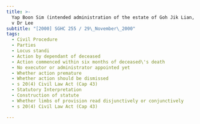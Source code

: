 ```yaml
---
title: >-
  Yap Boon Sim (intended administration of the estate of Goh Jik Lian, deceased)
  v Dr Lee
subtitle: "[2000] SGHC 255 / 29\_November\_2000"
tags:
  - Civil Procedure
  - Parties
  - Locus standi
  - Action by dependant of deceased
  - Action commenced within six months of deceased\'s death
  - No executor or administrator appointed yet
  - Whether action premature
  - Whether action should be dismissed
  - s 20(4) Civil Law Act (Cap 43)
  - Statutory Interpretation
  - Construction of statute
  - Whether limbs of provision read disjunctively or conjunctively
  - s 20(4) Civil Law Act (Cap 43)

---
```


